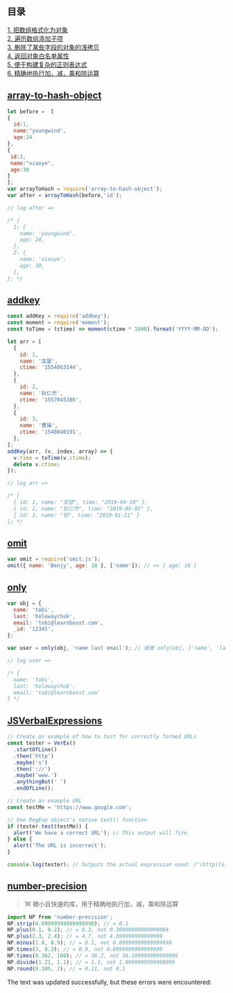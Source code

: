 ## 目录

[1\. 把数组格式化为对象](#array-to-hash-object)  
[2\. 遍历数组添加子项](#addkey)  
[3\. 删除了某些字段的对象的浅拷贝](#omit)  
[4\. 返回对象白名单属性](#only)  
[5\. 便于构建复杂的正则表达式](#JSVerbalExpressions)  
[6\. 精确地执行加，减，乘和除运算](#number-precision)

## [array-to-hash-object](https://github.com/youngwind/array-to-hash-object)

```js
let before =  [
{
  id:1,
  name:"youngwind',
  age:24
},
{
 id:2,
 name:"xiaoye",
 age:30
}
];
var arrayToHash = require('array-to-hash-object');
var after = arrayToHash(before,'id');

// log after =>

/* {
  1: {
    name: 'youngwind',
    age: 24,
  },
  2: {
    name: 'xiaoye',
    age: 30,
  },
}; */
```

## [addkey](https://github.com/yanyue404/addKey)

```js
const addKey = require('addkey');
const moment = require('moment');
const toTime = (ctime) => moment(ctime * 1000).format('YYYY-MM-DD');

let arr = [
  {
    id: 1,
    name: '亚瑟',
    ctime: '1554863144',
  },
  {
    id: 2,
    name: '狄仁杰',
    ctime: '1557045386',
  },
  {
    id: 3,
    name: '曹操',
    ctime: '1548040191',
  },
];
addKey(arr, (v, index, array) => {
  v.time = toTime(v.ctime);
  delete v.ctime;
});

// log arr =>

/* [
  { id: 1, name: "亚瑟", time: "2019-04-10" },
  { id: 2, name: "狄仁杰", time: "2019-05-05" },
  { id: 3, name: "铠", time: "2019-01-21" }
]; */
```

## [omit](https://github.com/benjycui/omit.js/)

```js
var omit = require('omit.js');
omit({ name: 'Benjy', age: 18 }, ['name']); // => { age: 18 }
```

## [only](https://github.com/tj/node-only)

```js
var obj = {
  name: 'tobi',
  last: 'holowaychuk',
  email: 'tobi@learnboost.com',
  _id: '12345',
};

var user = only(obj, 'name last email'); // 或者 only(obj, ['name', 'last', 'email']);

// log user =>

/* {
  name: 'tobi',
  last: 'holowaychuk',
  email: 'tobi@learnboost.com'
} */
```

## [JSVerbalExpressions](https://github.com/VerbalExpressions/JSVerbalExpressions)

```js
// Create an example of how to test for correctly formed URLs
const tester = VerEx()
  .startOfLine()
  .then('http')
  .maybe('s')
  .then('://')
  .maybe('www.')
  .anythingBut(' ')
  .endOfLine();

// Create an example URL
const testMe = 'https://www.google.com';

// Use RegExp object's native test() function
if (tester.test(testMe)) {
  alert('We have a correct URL'); // This output will fire
} else {
  alert('The URL is incorrect');
}

console.log(tester); // Outputs the actual expression used: /^(http)(s)?(\:\/\/)(www\.)?([^\ ]*)$/
```

## [number-precision](https://github.com/nefe/number-precision)

> 1K 微小且快速的库，用于精确地执行加，减，乘和除运算

```js
import NP from 'number-precision';
NP.strip(0.09999999999999998); // = 0.1
NP.plus(0.1, 0.2); // = 0.3, not 0.30000000000000004
NP.plus(2.3, 2.4); // = 4.7, not 4.699999999999999
NP.minus(1.0, 0.9); // = 0.1, not 0.09999999999999998
NP.times(3, 0.3); // = 0.9, not 0.8999999999999999
NP.times(0.362, 100); // = 36.2, not 36.199999999999996
NP.divide(1.21, 1.1); // = 1.1, not 1.0999999999999999
NP.round(0.105, 2); // = 0.11, not 0.1
```

The text was updated successfully, but these errors were encountered: